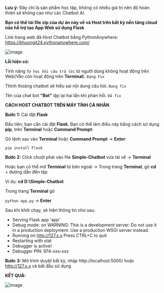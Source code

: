 **Lưu ý:** Đây chỉ là sản phẩm học tập, không có nhiều giá trị nên độ hoàn thiện sẽ không cao như các Chatbot AI.

**Bạn có thể tải file zip của dự án này về và Host trên bất kỳ nền tảng cloud nào hỗ trợ tạo App Web sử dụng Flask**

Link trang web đã Host Chatbot bằng PythonAnywhere: https://khuongit24.pythonanywhere.com/

![image](https://github.com/khuongit24/Simple-Chatbot/assets/161446361/2fbe9429-b365-4b08-ac6d-c7598f04c654)


**Lỗi hiện có:**

Tính năng `Tự học hỏi câu trả lời` từ người dùng không hoạt động trên Web(Vẫn còn hoạt động trên **Terminal**). `Đang Fix`

Thỉnh thoảng chatbot sẽ hiểu sai nội dung câu hỏi. `Đang fix`

Tên của chat bot **"Bot"** lặp lại hai lần khi phản hồi. `Đã fix`


__CÁCH HOST CHATBOT TRÊN MÁY TÍNH CÁ NHÂN__

**Bước 1:** Cài đặt **Flask**

Đầu tiên, bạn cần cài đặt **Flask**. Bạn có thể làm điều này bằng cách sử dụng **pip**, trên **Terminal** hoặc **Command Prompt**:

Gõ lệnh sau vào **Terminal** hoặc **Command Prompt** -> **Enter**:

```pip install Flask```

**Bước 2:** Click chuột phải vào file **Simple-Chatbot** vừa tải về -> **Terminal**

Hoặc bạn có thể mở **Terminal** từ bên ngoài -> Trong trang **Terminal**, gõ **cd** + đường dẫn đến tệp

Ví dụ: **cd D:\Simple-Chatbot**

Trong trang **Terminal** gõ 

```python app.py```  -> **Enter**

Sau khi khởi chạy, sẽ hiện thông tin như sau:

 * Serving Flask app 'app'
 * Debug mode: on
WARNING: This is a development server. Do not use it in a production deployment. Use a production WSGI server instead.
 * Running on http://127.x.x
Press CTRL+C to quit
 * Restarting with stat
 * Debugger is active!
 * Debugger PIN: 974-xxx-xxx

**Bước 3:** Mở trình duyệt bất kỳ, nhập http://localhost:5000/ hoặc http://127.x.x và bắt đầu sử dụng

__KẾT QUẢ:__

![image](https://github.com/khuongit24/Simple-Chatbot/assets/161446361/134313c9-0f79-445b-9758-9b9c6072f006)
